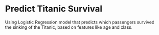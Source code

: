 # Predict Titanic Survival
Using Logistic Regression model that predicts which passengers survived the sinking of the Titanic, based on features like age and class.
